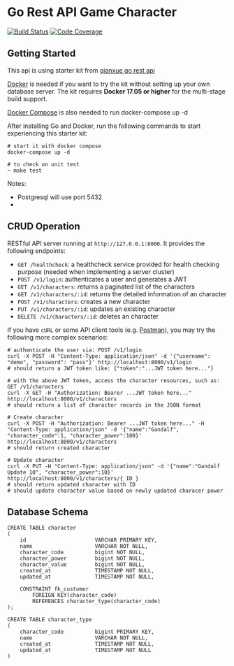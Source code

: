 
# Go Rest API Game Character

[![Build Status](https://github.com/HikvIneH/go-rest-game-character/workflows/build/badge.svg)](https://github.com/HikvIneH/go-rest-game-character/actions?query=workflow%3Abuild)
[![Code Coverage](https://codecov.io/gh/HikvIneH/go-rest-game-character/branch/master/graph/badge.svg)](https://codecov.io/gh/HikvIneH/go-rest-game-character)

## Getting Started

This api is using starter kit from [qianxue go rest api](https://github.com/qiangxue/go-rest-ap)


[Docker](https://www.docker.com/get-started) is needed if you want to try the kit without setting up your
own database server. The kit requires **Docker 17.05 or higher** for the multi-stage build support.

[Docker Compose](https://docs.docker.com/compose/) is also needed to run docker-compose up -d

After installing Go and Docker, run the following commands to start experiencing this starter kit:

```shell
# start it with docker compose
docker-compose up -d

# to check on unit test 
~ make test

```
Notes:
- Postgresql will use port 5432
- 


## CRUD Operation

RESTful API server running at `http://127.0.0.1:8000`. It provides the following endpoints:

* `GET /healthcheck`: a healthcheck service provided for health checking purpose (needed when implementing a server cluster)
* `POST /v1/login`: authenticates a user and generates a JWT
* `GET /v1/characters`: returns a paginated list of the characters
* `GET /v1/characters/:id`: returns the detailed information of an character
* `POST /v1/characters`: creates a new character
* `PUT /v1/characters/:id`: updates an existing character
* `DELETE /v1/characters/:id`: deletes an character


If you have `cURL` or some API client tools (e.g. [Postman](https://www.getpostman.com/)), you may try the following 
more complex scenarios:

```shell
# authenticate the user via: POST /v1/login
curl -X POST -H "Content-Type: application/json" -d '{"username": "demo", "password": "pass"}' http://localhost:8000/v1/login
# should return a JWT token like: {"token":"...JWT token here..."}

# with the above JWT token, access the character resources, such as: GET /v1/characters
curl -X GET -H "Authorization: Bearer ...JWT token here..." http://localhost:8000/v1/characters
# should return a list of character records in the JSON format

# Create character
curl -X POST -H "Authorization: Bearer ...JWT token here..." -H "Content-Type: application/json" -d '{"name":"Gandalf", "character_code":1, "character_power":100}' http://localhost:8000/v1/characters
# should return created character

# Update character
curl -X PUT -H "Content-Type: application/json" -d '{"name":"Gandalf Update 10", "character_power":10}' http://localhost:8000/v1/characters/{ ID }
# should return updated character with ID
# should update character value based on newly updated characer power
```

## Database Schema

```
CREATE TABLE character
(
    id                      VARCHAR PRIMARY KEY,
    name                    VARCHAR NOT NULL,
    character_code          bigint NOT NULL,
    character_power         bigint NOT NULL,
    character_value         bigint NOT NULL,
    created_at              TIMESTAMP NOT NULL,
    updated_at              TIMESTAMP NOT NULL,

    CONSTRAINT fk_customer
        FOREIGN KEY(character_code) 
        REFERENCES character_type(character_code)
);

CREATE TABLE character_type
(
    character_code          bigint PRIMARY KEY,
    name                    VARCHAR NOT NULL,
    created_at              TIMESTAMP NOT NULL,
    updated_at              TIMESTAMP NOT NULL
)
```